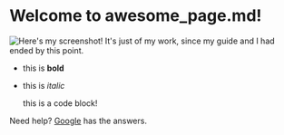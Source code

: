 # Welcome to awesome_page.md!

![Here's my screenshot! It's just of my work, since my guide and I had ended by this point.](https://github.com/ATXkatrina/phase-0-GPS-1/pairing_screenshot.png)

* this is **bold**
* this is *italic*

  this is a code block!

Need help? [Google](http://google.com) has the answers.

